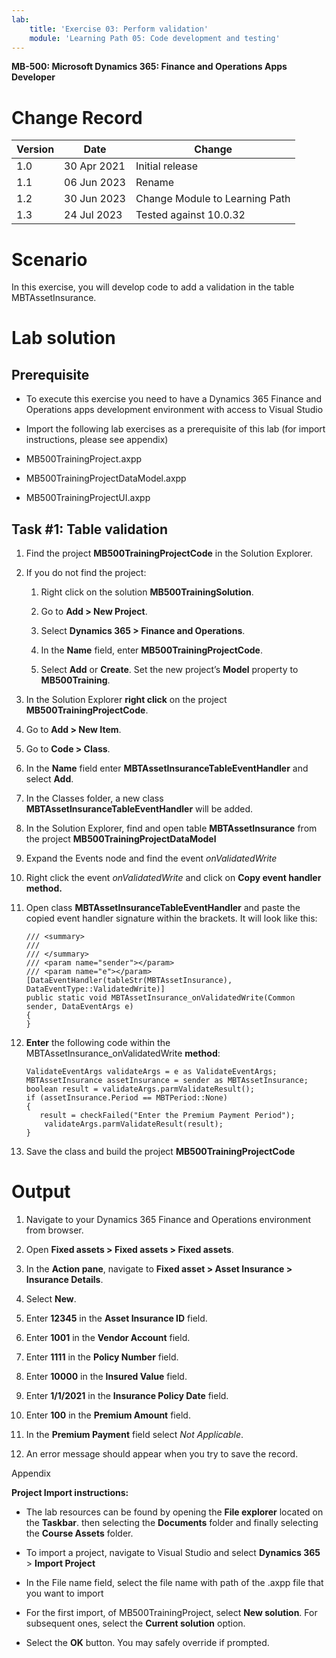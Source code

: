 ```yaml
---
lab:
    title: 'Exercise 03: Perform validation'
    module: 'Learning Path 05: Code development and testing'
---
```


**MB-500: Microsoft Dynamics 365: Finance and Operations Apps Developer**


Change Record
=============

| Version | Date        | Change                                                                                                                                                                                           |
|---------|-------------|--------------------------------------------------------------------------------------------------------------------------------------------------------------------------------------------------|
| 1.0     | 30 Apr 2021 | Initial release                                                                                                                                                                                  |
| 1.1     | 06 Jun 2023 | Rename                                                                                                                                                                                  |
| 1.2     | 30 Jun 2023 | Change Module to Learning Path                                                                                                                                                                                  |
| 1.3     | 24 Jul 2023 |  Tested against 10.0.32  |


Scenario
========

In this exercise, you will develop code to add a validation in the table
MBTAssetInsurance.

Lab solution
============

Prerequisite
------------

-   To execute this exercise you need to have a Dynamics 365 Finance and
    Operations apps development environment with access to Visual
    Studio

-   Import the following lab exercises as a prerequisite of this lab (for import
    instructions, please see appendix)

-   MB500TrainingProject.axpp

-   MB500TrainingProjectDataModel.axpp

-   MB500TrainingProjectUI.axpp

Task \#1: Table validation
--------------------------

1.  Find the project **MB500TrainingProjectCode** in the Solution Explorer.

2.  If you do not find the project:

    1.  Right click on the solution **MB500TrainingSolution**.

    2.  Go to **Add \> New Project**.

    3.  Select **Dynamics 365 \> Finance and Operations**.

    4.  In the **Name** field, enter **MB500TrainingProjectCode**.

    5.  Select **Add** or **Create**. Set the new project’s **Model** property to **MB500Training**.

3.  In the Solution Explorer **right click** on the project
    **MB500TrainingProjectCode**.

4.  Go to **Add \> New Item**.

5.  Go to **Code \> Class**.

6.  In the **Name** field enter **MBTAssetInsuranceTableEventHandler** and
    select **Add**.

7.  In the Classes folder, a new class **MBTAssetInsuranceTableEventHandler**
    will be added.

8.  In the Solution Explorer, find and open table **MBTAssetInsurance** from the
    project **MB500TrainingProjectDataModel**

9.  Expand the Events node and find the event *onValidatedWrite*

10. Right click the event *onValidatedWrite* and click on **Copy event handler
    method.**

11. Open class **MBTAssetInsuranceTableEventHandler** and paste the copied event
    handler signature within the brackets. It will look like this:

		/// <summary>
		///
		/// </summary>
		/// <param name="sender"></param>
		/// <param name="e"></param>
		[DataEventHandler(tableStr(MBTAssetInsurance), DataEventType::ValidatedWrite)]
		public static void MBTAssetInsurance_onValidatedWrite(Common sender, DataEventArgs e)
		{
		}

12. **Enter** the following code within the MBTAssetInsurance_onValidatedWrite
    **method**:

		ValidateEventArgs validateArgs = e as ValidateEventArgs;
		MBTAssetInsurance assetInsurance = sender as MBTAssetInsurance;
		boolean result = validateArgs.parmValidateResult();
		if (assetInsurance.Period == MBTPeriod::None)
		{
		   result = checkFailed("Enter the Premium Payment Period");
			validateArgs.parmValidateResult(result);
		}

13. Save the class and build the project **MB500TrainingProjectCode**

Output
======

1.  Navigate to your Dynamics 365 Finance and Operations environment from
    browser.

2.  Open **Fixed assets \> Fixed assets \> Fixed assets**.

3.  In the **Action pane**, navigate to **Fixed asset \> Asset Insurance \>
    Insurance Details**.

4.  Select **New**.

5.  Enter **12345** in the **Asset Insurance ID** field.

6.  Enter **1001** in the **Vendor Account** field.

7.  Enter **1111** in the **Policy Number** field.

8.  Enter **10000** in the **Insured Value** field.

9.  Enter **1/1/2021** in the **Insurance Policy Date** field.

10. Enter **100** in the **Premium Amount** field.

11. In the **Premium Payment** field select *Not Applicable*.

12. An error message should appear when you try to save the record.

Appendix 

**Project Import instructions:**  

-   The lab resources can be found by opening the **File explorer** located on the **Taskbar**. then selecting the **Documents** folder and finally selecting the **Course Assets** folder.

-   To import a project, navigate to Visual Studio and select **Dynamics 365**
    \> **Import Project** 

-   In the File name field, select the file name with path of the .axpp file
    that you want to import 

-   For the first import, of MB500TrainingProject, select **New solution**. For
    subsequent ones, select the **Current solution** option.

-   Select the **OK** button. You may safely override if prompted.
